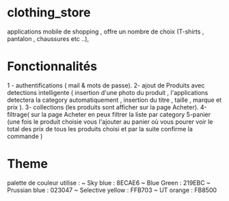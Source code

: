 # clothing_store
applications mobile de shopping , offre un nombre de choix (T-shirts , pantalon , chaussures etc ..),

# Fonctionnalités
1 - authentifications ( mail & mots de passe).
2- ajout de Produits avec detections intelligente ( insertion d'une photo du produit , l'applications detectera   la category automatiquement , insertion du titre , taille , marque et prix ).
3- collections (les produits sont afficher sur la page Acheter).
4-filtrage( sur la page Acheter en peux filtrer la liste par category
5-panier (une fois le produit choisie vous l'ajouter au panier où vous pourer voir le total des prix de tous les produits choisi et par la suite confirme la commande )

# Theme
palette de couleur utilise :
  ~ Sky blue : 8ECAE6
  ~ Blue Green : 219EBC
  ~ Prussian blue : 023047
  ~ Selective yellow : FFB703
  ~ UT orange : FB8500
